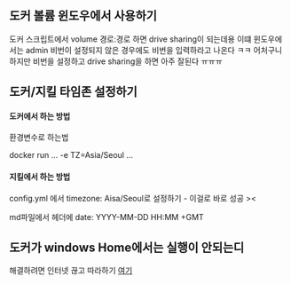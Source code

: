 ## 도커 볼륨 윈도우에서 사용하기

도커 스크립트에서 volume 경로:경로 하면 drive sharing이 되는데용
이떄 윈도우에서는 admin 비번이 설정되지 않은 경우에도 비번을 입력하라고 나온다 ㅋㅋ
어처구니
하지만 비번을 설정하고 drive sharing을 하면 아주 잘된다 ㅠㅠㅠ

## 도커/지킬 타임존 설정하기

#### 도커에서 하는 방법

환경변수로 하는법

docker run ... -e TZ=Asia/Seoul ...

#### 지킬에서 하는 방법

config.yml 에서 timezone: Aisa/Seoul로 설정하기 - 이걸로 바로 성공 ><

md파일에서 헤더에 date: YYYY-MM-DD HH:MM +GMT

## 도커가 windows Home에서는 실행이 안되는디

해결하려면 인터넷 끊고 따라하기 [여기](https://osmanias.com/tip/3028386)
